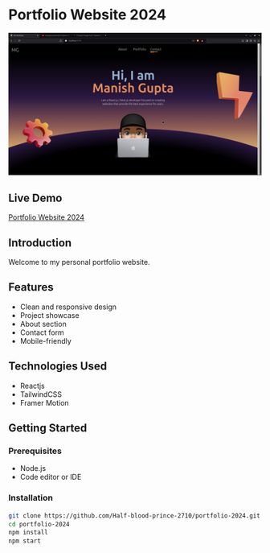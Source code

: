 # Portfolio Website 2024

![Portfolio Screenshot](https://github.com/Half-blood-prince-2710/portfolio-2024/blob/main/public/mg-portfolio.png)


## Live Demo

[Portfolio Website 2024](https://portfolio-2024-6rpaf5mt2-manish-guptas-projects-eb3a0ca4.vercel.app)


## Introduction

Welcome to my personal portfolio website.


## Features

* Clean and responsive design
* Project showcase
* About section
* Contact form
* Mobile-friendly


## Technologies Used

* Reactjs
* TailwindCSS
* Framer Motion


## Getting Started

### Prerequisites

* Node.js
* Code editor or IDE

### Installation

```bash
git clone https://github.com/Half-blood-prince-2710/portfolio-2024.git
cd portfolio-2024
npm install
npm start
